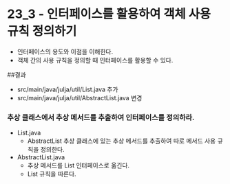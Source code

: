 # 23_3 - 인터페이스를 활용하여 객체 사용 규칙 정의하기

- 인터페이스의 용도와 이점을 이해한다.
- 객체 간의 사용 규칙을 정의할 때 인터페이스를 활용할 수 있다.

##결과

- src/main/java/julja/util/List.java 추가
- src/main/java/julja/util/AbstractList.java 변경


### 추상 클래스에서 추상 메서드를 추출하여 인터페이스를 정의하라.
- List.java
    - AbstractList 추상 클래스에 있는 추상 메서드를 추출하여 따로 메서드 사용 규칙을 정의한다.
- AbstractList.java
    - 추상 메서드를 List 인터페이스로 옮긴다.
    - List 규칙을 따른다.
